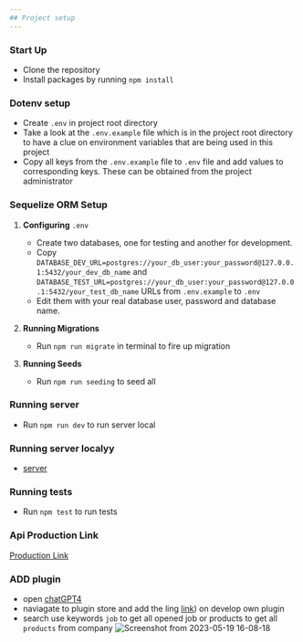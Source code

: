 ```yaml
---
## Project setup
---
```


### Start Up

- Clone the repository
- Install packages by running `npm install`

### Dotenv setup

- Create `.env` in project root directory
- Take a look at the `.env.example` file which is in the project root directory to have a clue on environment variables that are being used in this project
- Copy all keys from the `.env.example` file to `.env` file and add values to corresponding keys. These can be obtained from the project administrator

### Sequelize ORM Setup

1. **Configuring** `.env`

   - Create two databases, one for testing and another for development.
   - Copy `DATABASE_DEV_URL=postgres://your_db_user:your_password@127.0.0.1:5432/your_dev_db_name` and `DATABASE_TEST_URL=postgres://your_db_user:your_password@127.0.0.1:5432/your_test_db_name` URLs from `.env.example` to `.env`
   - Edit them with your real database user, password and database name.

2. **Running Migrations**

   - Run `npm run migrate` in terminal to fire up migration

3. **Running Seeds**
   - Run `npm run seeding` to seed all

### Running server

- Run `npm run dev` to run server local

### Running server localyy

- [server](http://localhost:3500/)

### Running tests

- Run `npm test` to run tests

### Api Production Link

[Production Link](https://chat-gpt-plugins.onrender.com)

### ADD plugin
- open [chatGPT4](https://chat.openai.com/?model=gpt-4-plugins)
- naviagate to plugin store and add the ling [link](https://chat-gpt-plugins.onrender.com)) on develop own plugin
- search use keywords `job` to get all opened job or products to get all `products` from company
![Screenshot from 2023-05-19 16-08-18](https://github.com/TuyizeeAnastase/quiz-app-backend/assets/42033331/9fa88bcf-b380-42a9-a9c8-9c9d6d7536a5)

